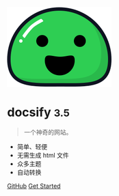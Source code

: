 <!-- _coverpage.md -->

![logo](_media/icon.svg)

# docsify <small>3.5</small>

> 一个神奇的网站。

- 简单、轻便
- 无需生成 html 文件
- 众多主题
- 自动转换

[GitHub](https://github.com/cpfe/cpfe.github.io.git)
[Get Started](README)